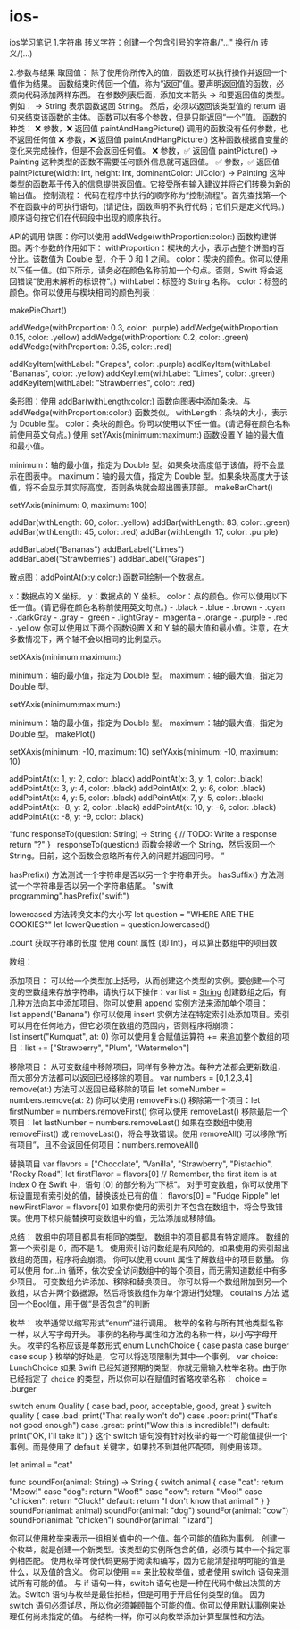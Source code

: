 # ios-
ios学习笔记
1.字符串
转义字符：创建一个包含引号的字符串/"..."   换行/n  转义/(...)

2.参数与结果
取回值：
除了使用你所传入的值，函数还可以执行操作并返回一个值作为结果。
函数结束时传回一个值，称为“返回”值。要声明返回值的函数，必须向代码添加两样东西。
在参数列表后面，添加文本箭头 -> 和要返回值的类型。例如： -> String 表示函数返回 String。
然后，必须以返回该类型值的 return 语句来结束该函数的主体。
函数可以有多个参数，但是只能返回“一个”值。
函数的种类：
❌ 参数，❌ 返回值
paintAndHangPicture() 调用的函数没有任何参数，也不返回任何值
❌ 参数，❌ 返回值
paintAndHangPicture() 这种函数根据自变量的变化来完成操作，但是不会返回任何值。
❌ 参数，✅ 返回值
paintPicture() -> Painting  这种类型的函数不需要任何额外信息就可返回值。
✅ 参数，✅ 返回值
paintPicture(width: Int, height: Int, dominantColor: UIColor) -> Painting  这种类型的函数基于传入的信息提供返回值。它接受所有输入建议并将它们转换为新的输出值。
控制流程：
代码在程序中执行的顺序称为“控制流程”。首先查找第一个不在函数中的可执行语句。(请记住，函数声明不执行代码；它们只是定义代码。)顺序语句按它们在代码段中出现的顺序执行。

API的调用
饼图：你可以使用 addWedge(withProportion:color:) 函数构建饼图。两个参数的作用如下：
withProportion：楔块的大小，表示占整个饼图的百分比。该数值为 Double 型，介于 0 和 1 之间。
color：楔块的颜色。你可以使用以下任一值。(如下所示，请务必在颜色名称前加一个句点。否则，Swift 将会返回错误“使用未解析的标识符”。)
withLabel：标签的 String 名称。
color：标签的颜色。你可以使用与楔块相同的颜色列表：

makePieChart()

addWedge(withProportion: 0.3, color: .purple)
addWedge(withProportion: 0.15, color: .yellow)
addWedge(withProportion: 0.2, color: .green)
addWedge(withProportion: 0.35, color: .red)

addKeyItem(withLabel: "Grapes", color: .purple)
addKeyItem(withLabel: "Bananas", color: .yellow)
addKeyItem(withLabel: "Limes", color: .green)
addKeyItem(withLabel: "Strawberries", color: .red)

条形图：使用 addBar(withLength:color:) 函数向图表中添加条块。与 addWedge(withProportion:color:) 函数类似。
withLength：条块的大小，表示为 Double 型。
color：条块的颜色。你可以使用以下任一值。(请记得在颜色名称前使用英文句点。)
使用 setYAxis(minimum:maximum:) 函数设置 Y 轴的最大值和最小值。

minimum：轴的最小值，指定为 Double 型。如果条块高度低于该值，将不会显示在图表中。
maximum：轴的最大值，指定为 Double 型。如果条块高度大于该值，将不会显示其实际高度，否则条块就会超出图表顶部。
makeBarChart()

setYAxis(minimum: 0, maximum: 100)

addBar(withLength: 60, color: .yellow)
addBar(withLength: 83, color: .green)
addBar(withLength: 45, color: .red)
addBar(withLength: 17, color: .purple)

addBarLabel("Bananas")
addBarLabel("Limes")
addBarLabel("Strawberries")
addBarLabel("Grapes")

散点图：addPointAt(x:y:color:) 函数可绘制一个数据点。

x：数据点的 X 坐标。
y：数据点的 Y 坐标。
color：点的颜色。你可以使用以下任一值。(请记得在颜色名称前使用英文句点。) - .black - .blue - .brown - .cyan - .darkGray - .gray - .green - .lightGray - .magenta - .orange - .purple - .red - .yellow
你可以使用以下两个函数设置 X 和 Y 轴的最大值和最小值。注意，在大多数情况下，两个轴不会以相同的比例显示。

setXAxis(minimum:maximum:)

minimum：轴的最小值，指定为 Double 型。
maximum：轴的最大值，指定为 Double 型。

setYAxis(minimum:maximum:)

minimum：轴的最小值，指定为 Double 型。
maximum：轴的最大值，指定为 Double 型。
makePlot()

setXAxis(minimum: -10, maximum: 10)
setYAxis(minimum: -10, maximum: 10)

addPointAt(x: 1, y: 2, color: .black)
addPointAt(x: 3, y: 1, color: .black)
addPointAt(x: 3, y: 4, color: .black)
addPointAt(x: 2, y: 6, color: .black)
addPointAt(x: 4, y: 5, color: .black)
addPointAt(x: 7, y: 5, color: .black)
addPointAt(x: -8, y: 2, color: .black)
addPointAt(x: 10, y: -6, color: .black)
addPointAt(x: -8, y: -9, color: .black)


“func responseTo(question: String) -> String {
  // TODO: Write a response
  return "?"
}
 
responseTo(question:) 函数会接收一个 String，然后返回一个 String。目前，这个函数会忽略所有传入的问题并返回问号。
”


hasPrefix() 方法测试一个字符串是否以另一个字符串开头。
hasSuffix() 方法测试一个字符串是否以另一个字符串结尾。
"swift programming".hasPrefix("swift")

lowercased 方法转换文本的大小写
let question = "WHERE ARE THE COOKIES?"
let lowerQuestion = question.lowercased()

.count  获取字符串的长度
使用 count 属性 (即 Int)，可以算出数组中的项目数
 
 
 数组：
 
添加项目：
可以给一个类型加上括号，从而创建这个类型的实例。要创建一个可变的空数组来存放字符串，请执行以下操作：var list = [String]()
创建数组之后，有几种方法向其中添加项目。你可以使用 append 实例方法来添加单个项目：list.append("Banana")
你可以使用 insert 实例方法在特定索引处添加项目。索引可以用在任何地方，但它必须在数组的范围内，否则程序将崩溃：list.insert("Kumquat", at: 0)
你可以使用复合赋值运算符 += 来追加整个数组的项目：list += ["Strawberry", "Plum", "Watermelon"]

移除项目：
从可变数组中移除项目，同样有多种方法。每种方法都会更新数组，而大部分方法都可以返回已经移除的项目。
var numbers = [0,1,2,3,4]
remove(at:) 方法可以返回已经移除的项目 let someNumber = numbers.remove(at: 2)
你可以使用 removeFirst() 移除第一个项目：let firstNumber = numbers.removeFirst()
你可以使用 removeLast() 移除最后一个项目：let lastNumber = numbers.removeLast()
如果在空数组中使用 removeFirst() 或 removeLast()，将会导致错误。使用 removeAll() 可以移除“所有项目”，且不会返回任何项目：numbers.removeAll()

替换项目
var flavors = ["Chocolate", "Vanilla", "Strawberry", "Pistachio", "Rocky Road"]
let firstFlavor = flavors[0] // Remember, the first item is at index 0
在 Swift 中，语句 [0] 的部分称为“下标”。
对于可变数组，你可以使用下标设置现有索引处的值，替换该处已有的值：
flavors[0] = "Fudge Ripple"
let newFirstFlavor = flavors[0]
如果你使用的索引并不包含在数组中，将会导致错误。使用下标只能替换可变数组中的值，无法添加或移除值。

总结：
数组中的项目都具有相同的类型。
数组中的项目都具有特定顺序。
数组的第一个索引是 0，而不是 1。
使用索引访问数组是有风险的。如果使用的索引超出数组的范围，程序将会崩溃。
你可以使用 count 属性了解数组中的项目数量。
你可以使用 for…in 循环，依次安全访问数组中的每个项目，而无需知道数组中有多少项目。
可变数组允许添加、移除和替换项目。
你可以将一个数组附加到另一个数组，以合并两个数据源，然后将该数组作为单个源进行处理。
coutains 方法 返回一个Bool值，用于做“是否包含”的判断


枚举：
枚举通常以缩写形式“enum”进行调用。
枚举的名称与所有其他类型名称一样，以大写字母开头。
事例的名称与属性和方法的名称一样，以小写字母开头。
枚举的名称应该是单数形式
enum LunchChoice {
    case pasta
    case burger
    case soup
}
枚举的好处是，它可以将选项限制为其中一个事例。
var choice: LunchChoice
如果 Swift 已经知道预期的类型，你就无需输入枚举名称。由于你已经指定了 `choice` 的类型，所以你可以在赋值时省略枚举名称：
choice = .burger

switch 
enum Quality {
    case bad, poor, acceptable, good, great
}
switch quality {
case .bad:
    print("That really won't do")
case .poor:
    print("That's not good enough")
case .great:
    print("Wow this is incredible!")
default:
    print("OK, I'll take it")
}
这个 switch 语句没有针对枚举的每一个可能值提供一个事例。而是使用了 default 关键字，如果找不到其他匹配项，则使用该项。

let animal = "cat"

func soundFor(animal: String) -> String {
    switch animal {
        case "cat":
            return "Meow!"
        case "dog":
            return "Woof!"
        case "cow":
            return "Moo!"
        case "chicken":
            return "Cluck!"
        default:
            return "I don't know that animal!"
    }
}
soundFor(animal: animal)
soundFor(animal: "dog")
soundFor(animal: "cow")
soundFor(animal: "chicken")
soundFor(animal: "lizard")

你可以使用枚举来表示一组相关值中的一个值。每个可能的值称为事例。
创建一个枚举，就是创建一个新类型。该类型的实例所包含的值，必须与其中一个指定事例相匹配。
使用枚举可使代码更易于阅读和编写，因为它能清楚指明可能的值是什么，以及值的含义。
你可以使用 == 来比较枚举值，或者使用 switch 语句来测试所有可能的值。
与 if 语句一样，switch 语句也是一种在代码中做出决策的方法。Switch 语句与枚举是最佳拍档，但是可用于开启任何类型的值。
因为 switch 语句必须详尽，所以你必须兼顾每个可能的值。你可以使用默认事例来处理任何尚未指定的值。
与结构一样，你可以向枚举添加计算型属性和方法。

